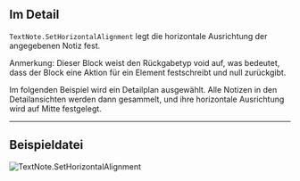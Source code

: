 ## Im Detail
`TextNote.SetHorizontalAlignment` legt die horizontale Ausrichtung der angegebenen Notiz fest.

Anmerkung: Dieser Block weist den Rückgabetyp void auf, was bedeutet, dass der Block eine Aktion für ein Element festschreibt und null zurückgibt.

Im folgenden Beispiel wird ein Detailplan ausgewählt. Alle Notizen in den Detailansichten werden dann gesammelt, und ihre horizontale Ausrichtung wird auf Mitte festgelegt.
___
## Beispieldatei

![TextNote.SetHorizontalAlignment](./Revit.Elements.TextNote.SetHorizontalAlignment_img.jpg)

